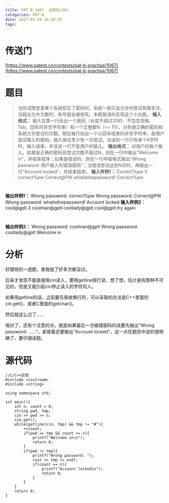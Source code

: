 ```yaml
---
title: PAT-B 1067. 试密码(20)
categories: PAT-B
date: 2017-03-10 16:20:55
tags:
---
```

# 传送门
[https://www.patest.cn/contests/pat-b-practise/1067](https://www.patest.cn/contests/pat-b-practise/1067)
<!--more-->
# 题目
> 当你试图登录某个系统却忘了密码时，系统一般只会允许你尝试有限多次，当超出允许次数时，账号就会被锁死。本题就请你实现这个小功能。
**输入格式：**
输入在第一行给出一个密码（长度不超过20的、不包含空格、Tab、回车的非空字符串）和一个正整数N（<= 10），分别是正确的密码和系统允许尝试的次数。随后每行给出一个以回车结束的非空字符串，是用户尝试输入的密码。输入保证至少有一次尝试。当读到一行只有单个#字符时，输入结束，并且这一行不是用户的输入。
**输出格式：**
对用户的每个输入，如果是正确的密码且尝试次数不超过N，则在一行中输出“Welcome in”，并结束程序；如果是错误的，则在一行中按格式输出“Wrong password: 用户输入的错误密码”；当错误尝试达到N次时，再输出一行“Account locked”，并结束程序。
**输入样例1：**
Correct%pw 3
correct%pw
Correct@PW
whatisthepassword!
Correct%pw
#
**输出样例1：**
Wrong password: correct%pw
Wrong password: Correct@PW
Wrong password: whatisthepassword!
Account locked
**输入样例2：**
cool@gplt 3
coolman@gplt
coollady@gplt
cool@gplt
try again
#
**输出样例2：**
Wrong password: coolman@gplt
Wrong password: coollady@gplt
Welcome in


# 分析
好猥琐的一道题，害我提了好多次都没过。

后来才发现不能直接用cin读入，要用getline按行读，想了想，估计是有那种不可见的，但是又能引起cin停止读入的字符坑人。

如果用getline的话，之前要先吸收换行符，可以采取的办法是C++里面的cin.get()，或者C里面的getchar()。

然后就这么过了……

哦对了，还有个注意的点，就是如果最后一次输错密码的话要先输出"Wrong password: ……"，紧接着还要输出"Account locked"，这一点在题目中说的很明确了，要仔细读题。

# 源代码
    //C/C++实现
    #include <iostream>
    #include <string>

    using namespace std;

    int main(){
        int n, count = 0;
        string pwd, tmp;
        cin >> pwd >> n;
        cin.get();
        while(getline(cin, tmp) && tmp != "#"){
            ++count;
            if(pwd == tmp && count <= n){
                printf("Welcome in\n");
                return 0;
            }
            if(pwd != tmp){
                printf("Wrong password: ");
                cout << tmp << endl;
                if(count == n){
                    printf("Account locked\n");
                    return 0;
                }
            }
        }
        return 0;
    }